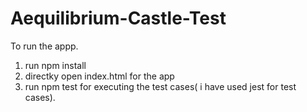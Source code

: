 # Aequilibrium-Castle-Test


To run the appp. 
1. run npm install
2. directky open index.html for the app
3. run npm test for executing the test cases( i have used jest for test cases).

